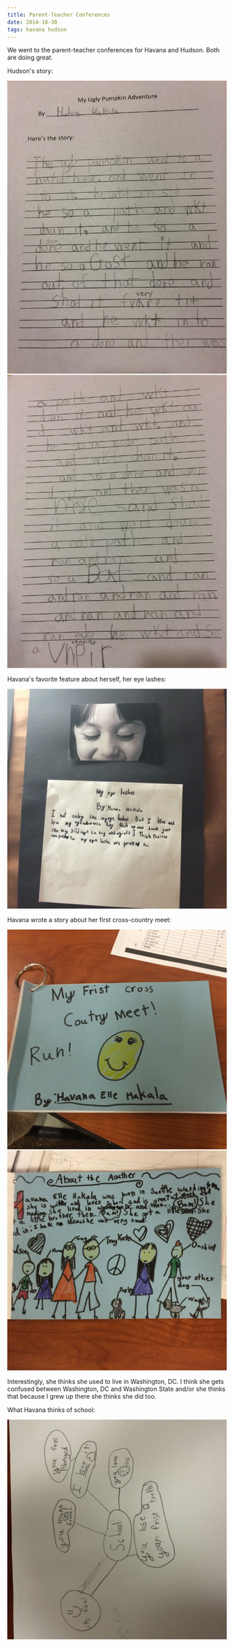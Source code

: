 ```yaml
---
title: Parent-Teacher Conferences
date: 2014-10-30
tags: havana hudson
---
```


We went to the parent-teacher conferences for Havana and Hudson. Both are doing great.

Hudson's story:

![](/img/IMG_5024.jpg)
![](/img/IMG_5025.jpg)

Havana's favorite feature about herself, her eye lashes:

![](/img/IMG_5027.jpg)

Havana wrote a story about her first cross-country meet:

![](/img/IMG_5030.jpg)
![](/img/IMG_5028.jpg)

Interestingly, she thinks she used to live in Washington, DC. I think she gets confused between Washington, DC and Washington State and/or she thinks that because I grew up there she thinks she did too.

What Havana thinks of school:

![](/img/IMG_5029.jpg)
